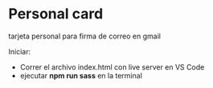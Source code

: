 # Personal card

tarjeta personal para firma de correo en gmail

Iniciar:

- Correr el archivo index.html con live server en VS Code
- ejecutar **npm run sass** en la terminal
